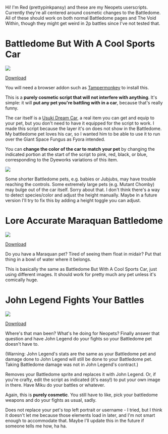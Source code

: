 Hi! I'm Red (prettypinkpansy) and these are my Neopets userscripts. Currently they're all centered around cosmetic changes to the Battledome. All of these should work on both normal Battledome pages and The Void Within, though they might get weird in 2p battles since I've not tested that.

# Battledome But With A Cool Sports Car

<img src="https://i.imgur.com/ixwk9c5.gif">

<a href="https://github.com/prettypinkpansy/neopets-userscripts/raw/refs/heads/main/Neopets%20-%20Battledome%20But%20With%20A%20Cool%20Sports%20Car.user.js">Download</a>

You will need a browser addon such as <a href="https://www.tampermonkey.net/">Tampermonkey</a> to install this.

This is a **purely cosmetic script that will not interfere with anything**. It's simple: it will **put any pet you're battling with in a car**, because that's really funny.

The car itself is a <a href="https://items.jellyneo.net/search/?name=usuki+dream+car">Usuki Dream Car</a>, a real item you can get and equip to your pet, but you don't need to have it equipped for the script to work. I made this script because the layer it's on does not show in the Battledome. My battledome pet loves his car, so I wanted him to be able to use it to run over the Giant Space Fungus as Fyora intended.

You can **change the color of the car to match your pet** by changing the indicated portion at the start of the script to pink, red, black, or blue, corresponding to the Dyeworks variations of this item.

<img src="https://i.imgur.com/Cvi7Fel.png">

Some shorter Battledome pets, e.g. babies or Jubjubs, may have trouble reaching the controls. Some extremely large pets (e.g. Mutant Chomby) may bulge out of the car itself. Sorry about that. I don't think there's a way to detect species/color and adjust the height manually. Maybe in a future version I'll try to fix this by adding a height toggle you can adjust.

# Lore Accurate Maraquan Battledome

<img src="https://i.imgur.com/JrndplW.gif">

<a href="https://github.com/prettypinkpansy/neopets-userscripts/blob/main/Neopets%20-%20Lore%20Accurate%20Maraquan%20Battledome.user.js">Download</a>

Do you have a Maraquan pet? Tired of seeing them float in midair? Put that thing in a bowl of water where it belongs.

This is basically the same as Battledome But With A Cool Sports Car, just using different images. It should work for pretty much any pet unless it's comically huge.

# John Legend Fights Your Battles

<img src="https://i.imgur.com/eaG4hLM.gif">

<a href="https://github.com/prettypinkpansy/neopets-userscripts/blob/main/Neopets%20-%20John%20Legend%20Fights%20Your%20Battles.user.js">Download</a>

Where's that man been? What's he doing for Neopets? Finally answer that question and have John Legend do your fights so your Battledome pet doesn't have to.

(Warning: John Legend's stats are the same as your Battledome pet and damage done to John Legend will still be done to your Battledome pet. Taking Battledome damage was not in John Legend's contract.)

Removes your Battledome sprite and replaces it with John Legend. Or, if you're crafty, edit the script as indicated (it's easy!) to put your own image in there. Have Miku do your battles or whatever.

Again, this is **purely cosmetic**. You still have to like, pick your battledome weapons and do your fights as usual, sadly.

Does not replace your pet's top left portrait or username - I tried, but I think it doesn't let me because those elements load in later, and I'm not smart enough to accommodate that. Maybe I'll update this in the future if someone tells me how, ha ha.
